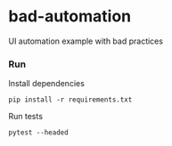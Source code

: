# bad-automation
UI automation example with bad practices

### Run
Install dependencies
```shell
pip install -r requirements.txt
```
Run tests
```shell
pytest --headed
```